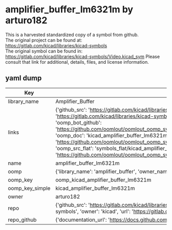 # amplifier_buffer_lm6321m by arturo182  
This is a harvested standardized copy of a symbol from github.  
The original project can be found at:  
https://gitlab.com/kicad/libraries/kicad-symbols  
The original symbol can be found in:
https://gitlab.com/kicad/libraries/kicad-symbols/Video.kicad_sym
Please consult that link for additional, details, files, and license information.  
## yaml dump  
| Key | Value |  
| --- | --- |  
| library_name | Amplifier_Buffer |  
| links | {'github_src': 'https://gitlab.com/kicad/libraries/kicad-symbols/Video.kicad_sym', 'github_src_repo': 'https://gitlab.com/kicad/libraries/kicad-symbols', 'oomp_bot': 'kicad_amplifier_buffer_lm6321m/working', 'oomp_bot_github': 'https://github.com/oomlout/oomlout_oomp_symbol_bot/tree/main/kicad_amplifier_buffer_lm6321m/working', 'oomp_doc': 'kicad_amplifier_buffer_lm6321m/working', 'oomp_doc_github': 'https://github.com/oomlout/oomlout_oomp_symbol_doc/tree/main/kicad_amplifier_buffer_lm6321m/working', 'oomp_src_flat': 'symbols_flat/kicad_amplifier_buffer_lm6321m/working', 'oomp_src_flat_github': 'https://github.com/oomlout/oomlout_oomp_symbol_src/tree/main/kicad_amplifier_buffer_lm6321m/working'} |  
| name | amplifier_buffer_lm6321m |  
| oomp | {'library_name': 'amplifier_buffer', 'owner_name': 'kicad', 'symbol_name': 'amplifier_buffer_lm6321m'} |  
| oomp_key | oomp_kicad_amplifier_buffer_lm6321m |  
| oomp_key_simple | kicad_amplifier_buffer_lm6321m |  
| owner | arturo182 |  
| repo | {'github_src': 'https://gitlab.com/kicad/libraries/kicad-symbols/Video.kicad_sym', 'name': 'libraries/kicad-symbols', 'owner': 'kicad', 'url': 'https://gitlab.com/kicad/libraries/kicad-symbols'} |  
| repo_github | {'documentation_url': 'https://docs.github.com/rest/repos/repos#get-a-repository', 'message': 'Not Found'} |  

